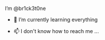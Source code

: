 I’m @br1ck3t0ne

- 🌱 I’m currently learning everything

- 📫 I don't know how to reach me ...

<!---
br1ck3t0ne/br1ck3t0ne is a ✨ special ✨ repository because its `README.md` (this file) appears on your GitHub profile.
You can click the Preview link to take a look at your changes.
--->
